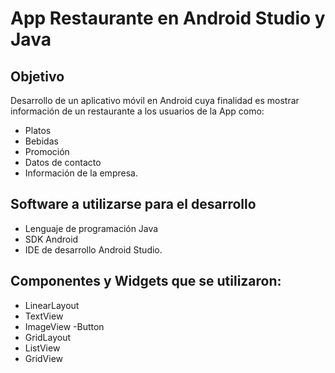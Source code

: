 
# App Restaurante en Android Studio y Java

## Objetivo

Desarrollo de un aplicativo móvil en Android cuya finalidad es mostrar información de un restaurante a los usuarios de la App como:

- Platos
- Bebidas
- Promoción
- Datos de contacto
- Información de la empresa.


## Software a utilizarse para el desarrollo 
- Lenguaje de programación Java
- SDK Android
- IDE de desarrollo Android Studio.



## Componentes y Widgets que se utilizaron:

- LinearLayout
- TextView
- ImageView
-Button
- GridLayout
- ListView
- GridView